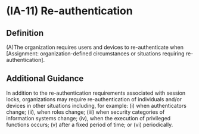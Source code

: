 
# (IA-11) Re-authentication

## Definition

(A)The organization requires users and devices to re-authenticate when [Assignment: organization-defined circumstances or situations requiring re-authentication].

## Additional Guidance

In addition to the re-authentication requirements associated with session locks, organizations may require re-authentication of individuals and/or devices in other situations including, for example: (i) when authenticators change; (ii), when roles change; (iii) when security categories of information systems change; (iv), when the execution of privileged functions occurs; (v) after a fixed period of time; or (vi) periodically.
